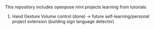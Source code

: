 This repository includes openpose mini projects learning from tutorials 
1. Hand Gesture Volume control (done) -> future self-learning/personal project extension (building sign language detector)
